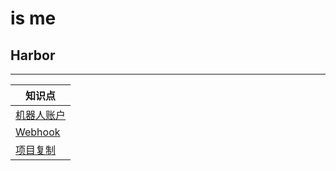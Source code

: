 # is me

## Harbor

---

|知识点|
|-|
|[机器人账户](https://goharbor.io/docs/2.1.0/working-with-projects/project-configuration/create-robot-accounts/)|
|[Webhook](https://goharbor.io/docs/2.1.0/working-with-projects/project-configuration/configure-webhooks/)|
|[项目复制](https://goharbor.io/docs/2.1.0/administration/configuring-replication/)|